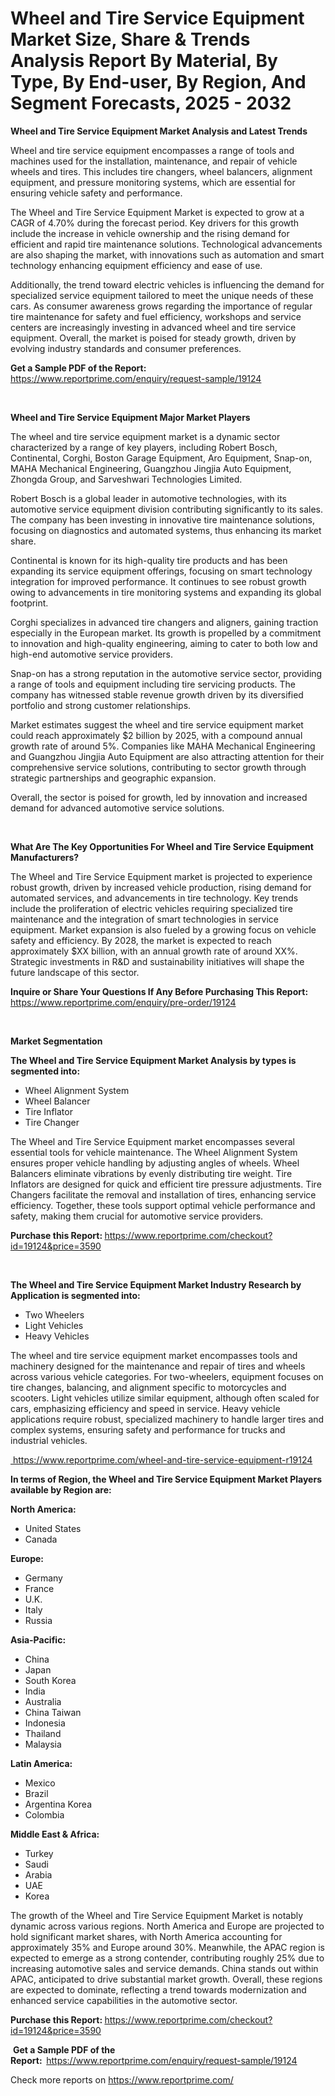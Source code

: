 <p><h1>Wheel and Tire Service Equipment Market Size, Share & Trends Analysis Report By Material, By Type, By End-user, By Region, And Segment Forecasts, 2025 - 2032</h1></p><p><strong>Wheel and Tire Service Equipment Market Analysis and Latest Trends</strong></p>
<p><p>Wheel and tire service equipment encompasses a range of tools and machines used for the installation, maintenance, and repair of vehicle wheels and tires. This includes tire changers, wheel balancers, alignment equipment, and pressure monitoring systems, which are essential for ensuring vehicle safety and performance. </p><p>The Wheel and Tire Service Equipment Market is expected to grow at a CAGR of 4.70% during the forecast period. Key drivers for this growth include the increase in vehicle ownership and the rising demand for efficient and rapid tire maintenance solutions. Technological advancements are also shaping the market, with innovations such as automation and smart technology enhancing equipment efficiency and ease of use.</p><p>Additionally, the trend toward electric vehicles is influencing the demand for specialized service equipment tailored to meet the unique needs of these cars. As consumer awareness grows regarding the importance of regular tire maintenance for safety and fuel efficiency, workshops and service centers are increasingly investing in advanced wheel and tire service equipment. Overall, the market is poised for steady growth, driven by evolving industry standards and consumer preferences.</p></p>
<p><strong>Get a Sample PDF of the Report:&nbsp;</strong> <a href="https://www.reportprime.com/enquiry/request-sample/19124?utm_campaign=2630&utm_medium=2&utm_source=Github&utm_content=ia&utm_term=19032025&utm_id=wheel-and-tire-service-equipment">https://www.reportprime.com/enquiry/request-sample/19124</a></p>
<p>&nbsp;</p>
<p><strong>Wheel and Tire Service Equipment Major Market Players</strong></p>
<p><p>The wheel and tire service equipment market is a dynamic sector characterized by a range of key players, including Robert Bosch, Continental, Corghi, Boston Garage Equipment, Aro Equipment, Snap-on, MAHA Mechanical Engineering, Guangzhou Jingjia Auto Equipment, Zhongda Group, and Sarveshwari Technologies Limited.</p><p>Robert Bosch is a global leader in automotive technologies, with its automotive service equipment division contributing significantly to its sales. The company has been investing in innovative tire maintenance solutions, focusing on diagnostics and automated systems, thus enhancing its market share.</p><p>Continental is known for its high-quality tire products and has been expanding its service equipment offerings, focusing on smart technology integration for improved performance. It continues to see robust growth owing to advancements in tire monitoring systems and expanding its global footprint.</p><p>Corghi specializes in advanced tire changers and aligners, gaining traction especially in the European market. Its growth is propelled by a commitment to innovation and high-quality engineering, aiming to cater to both low and high-end automotive service providers.</p><p>Snap-on has a strong reputation in the automotive service sector, providing a range of tools and equipment including tire servicing products. The company has witnessed stable revenue growth driven by its diversified portfolio and strong customer relationships.</p><p>Market estimates suggest the wheel and tire service equipment market could reach approximately $2 billion by 2025, with a compound annual growth rate of around 5%. Companies like MAHA Mechanical Engineering and Guangzhou Jingjia Auto Equipment are also attracting attention for their comprehensive service solutions, contributing to sector growth through strategic partnerships and geographic expansion.</p><p>Overall, the sector is poised for growth, led by innovation and increased demand for advanced automotive service solutions.</p></p>
<p>&nbsp;</p>
<p><strong>What Are The Key Opportunities For Wheel and Tire Service Equipment Manufacturers?</strong></p>
<p><p>The Wheel and Tire Service Equipment market is projected to experience robust growth, driven by increased vehicle production, rising demand for automated services, and advancements in tire technology. Key trends include the proliferation of electric vehicles requiring specialized tire maintenance and the integration of smart technologies in service equipment. Market expansion is also fueled by a growing focus on vehicle safety and efficiency. By 2028, the market is expected to reach approximately $XX billion, with an annual growth rate of around XX%. Strategic investments in R&D and sustainability initiatives will shape the future landscape of this sector.</p></p>
<p><strong>Inquire or Share Your Questions If Any Before Purchasing This Report:</strong> <a href="https://www.reportprime.com/enquiry/pre-order/19124?utm_campaign=2630&utm_medium=2&utm_source=Github&utm_content=ia&utm_term=19032025&utm_id=wheel-and-tire-service-equipment">https://www.reportprime.com/enquiry/pre-order/19124</a></p>
<p>&nbsp;</p>
<p><strong>Market Segmentation</strong></p>
<p><strong>The Wheel and Tire Service Equipment Market Analysis by types is segmented into:</strong></p>
<p><ul><li>Wheel Alignment System</li><li>Wheel Balancer</li><li>Tire Inflator</li><li>Tire Changer</li></ul></p>
<p><p>The Wheel and Tire Service Equipment market encompasses several essential tools for vehicle maintenance. The Wheel Alignment System ensures proper vehicle handling by adjusting angles of wheels. Wheel Balancers eliminate vibrations by evenly distributing tire weight. Tire Inflators are designed for quick and efficient tire pressure adjustments. Tire Changers facilitate the removal and installation of tires, enhancing service efficiency. Together, these tools support optimal vehicle performance and safety, making them crucial for automotive service providers.</p></p>
<p><strong>Purchase this Report:&nbsp;</strong><a href="https://www.reportprime.com/checkout?id=19124&price=3590&utm_campaign=2630&utm_medium=2&utm_source=Github&utm_content=ia&utm_term=19032025&utm_id=wheel-and-tire-service-equipment">https://www.reportprime.com/checkout?id=19124&price=3590</a></p>
<p>&nbsp;</p>
<p><strong>The Wheel and Tire Service Equipment Market Industry Research by Application is segmented into:</strong></p>
<p><ul><li>Two Wheelers</li><li>Light Vehicles</li><li>Heavy Vehicles</li></ul></p>
<p><p>The wheel and tire service equipment market encompasses tools and machinery designed for the maintenance and repair of tires and wheels across various vehicle categories. For two-wheelers, equipment focuses on tire changes, balancing, and alignment specific to motorcycles and scooters. Light vehicles utilize similar equipment, although often scaled for cars, emphasizing efficiency and speed in service. Heavy vehicle applications require robust, specialized machinery to handle larger tires and complex systems, ensuring safety and performance for trucks and industrial vehicles.</p></p>
<p><a href="https://www.reportprime.com/wheel-and-tire-service-equipment-r19124?utm_campaign=2630&utm_medium=2&utm_source=Github&utm_content=ia&utm_term=19032025&utm_id=wheel-and-tire-service-equipment">&nbsp;https://www.reportprime.com/wheel-and-tire-service-equipment-r19124</a></p>
<p><strong>In terms of Region, the Wheel and Tire Service Equipment Market Players available by Region are:</strong></p>
<p>
    <p> <strong> North America: </strong>
        <ul>
            <li>United States</li>
            <li>Canada</li>
        </ul>
        </p> 
    <p> <strong> Europe: </strong>
        <ul>
            <li>Germany</li>
            <li>France</li>
            <li>U.K.</li>
            <li>Italy</li>
            <li>Russia</li>
        </ul>
        </p> 
    <p> <strong> Asia-Pacific: </strong>
        <ul>
            <li>China</li>
            <li>Japan</li>
            <li>South Korea</li>
            <li>India</li>
            <li>Australia</li>
            <li>China Taiwan</li>
            <li>Indonesia</li>
            <li>Thailand</li>
            <li>Malaysia</li>
        </ul>
        </p> 
    <p> <strong> Latin America: </strong>
        <ul>
            <li>Mexico</li>
            <li>Brazil</li>
            <li>Argentina Korea</li>
            <li>Colombia</li>
        </ul>
        </p> 
    <p> <strong> Middle East & Africa: </strong>
        <ul>
            <li>Turkey</li>
            <li>Saudi</li>
            <li>Arabia</li>
            <li>UAE</li>
            <li>Korea</li>
        </ul>
    </p>
    </p>
<p><p>The growth of the Wheel and Tire Service Equipment Market is notably dynamic across various regions. North America and Europe are projected to hold significant market shares, with North America accounting for approximately 35% and Europe around 30%. Meanwhile, the APAC region is expected to emerge as a strong contender, contributing roughly 25% due to increasing automotive sales and service demands. China stands out within APAC, anticipated to drive substantial market growth. Overall, these regions are expected to dominate, reflecting a trend towards modernization and enhanced service capabilities in the automotive sector.</p></p>
<p><strong>Purchase this Report: </strong><a href="https://www.reportprime.com/checkout?id=19124&price=3590&utm_campaign=2630&utm_medium=2&utm_source=Github&utm_content=ia&utm_term=19032025&utm_id=wheel-and-tire-service-equipment">https://www.reportprime.com/checkout?id=19124&price=3590</a></p>
<p>&nbsp;<strong>Get a Sample PDF of the Report:&nbsp;&nbsp;</strong><a href="https://www.reportprime.com/enquiry/request-sample/19124?utm_campaign=2630&utm_medium=2&utm_source=Github&utm_content=ia&utm_term=19032025&utm_id=wheel-and-tire-service-equipment">https://www.reportprime.com/enquiry/request-sample/19124</a></p>
<p><strong></strong></p>
<p>Check more reports on <a href="https://www.reportprime.com/?utm_campaign=2630&utm_medium=2&utm_source=Github&utm_content=ia&utm_term=19032025&utm_id=wheel-and-tire-service-equipment">https://www.reportprime.com/</a></p>